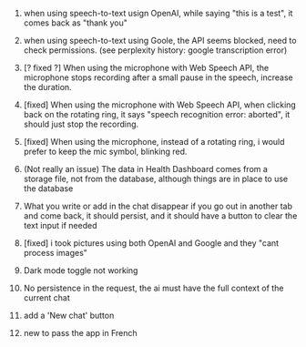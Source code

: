 1. when using speech-to-text usign OpenAI, while saying "this is a test", it comes back as "thank you"

2. when using speech-to-text using Goole, the API seems blocked, need to check permissions.
(see perplexity history: google transcription error)

3. [? fixed ?] When using the microphone with Web Speech API, the microphone stops recording after a small pause in the speech, increase the duration.

4. [fixed] When using the microphone with Web Speech API, when clicking back on the rotating ring, it says "speech recognition error: aborted", it should just stop the recording. 

5. [fixed] When using the microphone, instead of a rotating ring, i would prefer to keep the mic symbol, blinking red.

6. (Not really an issue) The data in Health Dashboard comes from a storage file, not from the database, although things are in place to use the database

7. What you write or add in the chat disappear if you go out in another tab and come back, it should persist, and it should have a button to clear the text input if needed

8. [fixed] i took pictures using both OpenAI and Google and they "cant process images"

9. Dark mode toggle not working

10. No persistence in the request, the ai must have the full context of the current chat

11. add a 'New chat' button

12. new to pass the app in French
